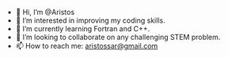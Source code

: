 - 👋 Hi, I’m @Aristos
- 👀 I’m interested in improving my coding skills.
- 🌱 I’m currently learning Fortran and C++.
- 💞️ I’m looking to collaborate on any challenging STEM problem.
- 📫 How to reach me: aristossar@gmail.com

<!---
AristosAr/AristosAr is a ✨ special ✨ repository because its `README.md` (this file) appears on your GitHub profile.
You can click the Preview link to take a look at your changes.
--->
